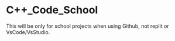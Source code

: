 # C++_Code_School
This will be only for school projects when using Github, not replit or VsCode/VsStudio.

